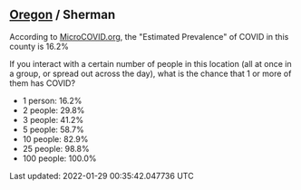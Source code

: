 
## [Oregon](/united-states/oregon) / Sherman

According to [MicroCOVID.org](http://microcovid.org),
the "Estimated Prevalence" of COVID in this county is 16.2%

If you interact with a certain number of people in this location
(all at once in a group, or spread out across the day), what is the chance that
1 or more of them has COVID?

- 1 person: 16.2%
- 2 people: 29.8%
- 3 people: 41.2%
- 5 people: 58.7%
- 10 people: 82.9%
- 25 people: 98.8%
- 100 people: 100.0%

Last updated: 2022-01-29 00:35:42.047736 UTC
